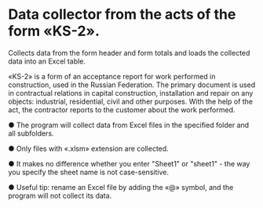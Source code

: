 # Data collector from the acts of the form «KS-2».
Collects data from the form header and form totals and loads the collected data into an Excel table.

«KS-2» is a form of an acceptance report for work performed in construction, used in the Russian Federation. The primary document is used in contractual relations in capital construction, installation and repair on any objects: industrial, residential, civil and other purposes. With the help of the act, the contractor reports to the customer about the work performed.

● The program will collect data from Excel files in the specified folder and all subfolders.

● Only files with «.xlsm» extension are collected.

● It makes no difference whether you enter "Sheet1" or "sheet1" - the way you specify the sheet name is not case-sensitive.

● Useful tip: rename an Excel file by adding the «@» symbol, and the program will not collect its data.
